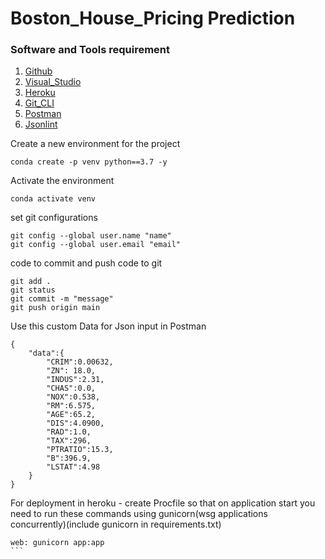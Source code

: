 # Boston_House_Pricing Prediction

### Software and Tools requirement

1. [Github](https://github.com)
2. [Visual_Studio](https://visualstudio.microsoft.com/)
3. [Heroku](https://www.heroku.com/)
4. [Git_CLI](https://git-scm.com/downloads)
5. [Postman](https://www.postman.com/)
6. [Jsonlint](https://jsonlint.com/)


Create a new environment for the project
```
conda create -p venv python==3.7 -y
```
Activate the environment
```
conda activate venv
```

set git configurations
```
git config --global user.name "name"
git config --global user.email "email"
```
code to commit and push code to git
```
git add .
git status
git commit -m "message"
git push origin main
```

Use this custom Data for Json input in Postman
```
{
    "data":{
        "CRIM":0.00632,
        "ZN": 18.0,
        "INDUS":2.31,
        "CHAS":0.0,
        "NOX":0.538,
        "RM":6.575,
        "AGE":65.2,
        "DIS":4.0900,
        "RAD":1.0,
        "TAX":296,
        "PTRATIO":15.3,
        "B":396.9,
        "LSTAT":4.98
    }
}
```

For deployment in heroku - create Procfile so that on application start you need to run these commands using gunicorn(wsg applications concurrently)(include gunicorn in requirements.txt)
````
web: gunicorn app:app
```
